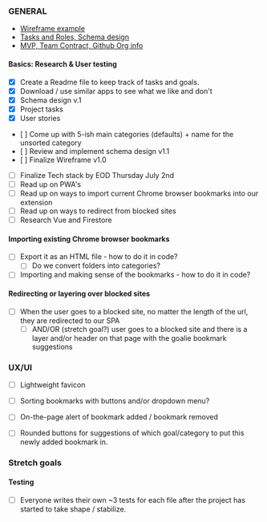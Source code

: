 ### GENERAL

* [Wireframe example](https://www.figma.com/file/SBvVSY7WpNCI8OjR4xJSOb/Bookmarkers?node-id=0%3A1)
* [Tasks and Roles, Schema design](https://docs.google.com/spreadsheets/d/1kYgUQhWzOdwSfBvEf4vBLWRi_LOee8W9BV-fL2SOMNY/edit?ts=5efbb45f#gid=0)
* [MVP, Team Contract, Github Org info](https://docs.google.com/document/d/1k9i_jV-R90ww2q3NZ-o9igq9lcLuM2A8qnBKjagLfks/edit#)

#### Basics: Research & User testing
- [X] Create a Readme file to keep track of tasks and goals.
- [X] Download / use similar apps to see what we like and don't
- [X] Schema design v.1
- [X] Project tasks
- [X] User stories
- [ ] Come up with 5-ish main categories (defaults) + name for the unsorted category
- [ ] Review and implement schema design v1.1
- [ ] Finalize Wireframe v1.0
- [ ] Finalize Tech stack by EOD Thursday July 2nd
- [ ] Read up on PWA's
- [ ] Read up on ways to import current Chrome browser bookmarks into our extension
- [ ] Read up on ways to redirect from blocked sites
- [ ] Research Vue and Firestore

#### Importing existing Chrome browser bookmarks
- [ ] Export it as an HTML file - how to do it in code?
    - [ ] Do we convert folders into categories?
- [ ] Importing and making sense of the bookmarks - how to do it in code?

#### Redirecting or layering over blocked sites
- [ ] When the user goes to a blocked site, no matter the length of the url, they are redirected to our SPA
    - [ ] AND/OR (stretch goal?) user goes to a blocked site and there is a layer and/or header on that page with the goalie bookmark suggestions

### UX/UI
- [ ] Lightweight favicon
- [ ] Sorting bookmarks with buttons and/or dropdown menu?
- [ ] On-the-page alert of bookmark added / bookmark removed
- [ ] Rounded buttons for suggestions of which goal/category to put this newly added bookmark in.


### Stretch goals


#### Testing

- [ ] Everyone writes their own ~3 tests for each file after the project has started to take shape / stabilize.
